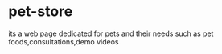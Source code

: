 # pet-store
its a web page dedicated for pets and their needs such as pet foods,consultations,demo videos
